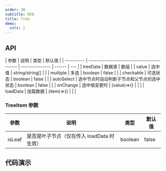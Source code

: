 ```yaml
---
order: 30
subtitle: 树状
title: Tree
demo:
  cols: 2
---
```


## API

| 参数       | 说明                                       | 类型            | 默认值 |
| ---------- | ------------------------------------------ | --------------- | ------ | --- |
| treeData   | 数据源                                     | 数组            |
| value      | 选中值                                     | string/string[] |        |
| multiple   | 多选                                       | boolean         | false  |     |
| checkable  | 可选状态                                   | boolean         | false  |     |
| autoSelect | 选中节点时自动判断子节点和父节点的选中状态 | boolean         | false  |     |
| onChange   | 选中值变更时                               | (value)=>{}     |        |     |
| loadData   | 加载数据                                   | (item)=>{}      |        |     |

### TreeItem 参数

| 参数   | 说明                                       | 类型    | 默认值 |
| ------ | ------------------------------------------ | ------- | ------ |
| isLeaf | 是否是叶子节点（仅在传入 loadData 时生效） | boolean | false  |

## 代码演示

<!-- prettier-ignore -->
<code src="../../demo/tree/basic"></code>
<code src="../../demo/tree/multipleTree"></code>
<code src="../../demo/tree/autoSelect"></code>
<code src="../../demo/tree/loadData"></code>
